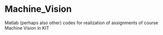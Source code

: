# Machine_Vision
Matlab (perhaps also other) codes for realization of assignments of course Machine Vision in KIT
